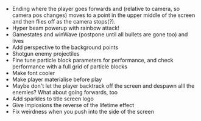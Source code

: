 - Ending where the player goes forwards and (relative to camera, so camera pos changes) moves to a point in the upper middle of the screen and then flies off as the camera stops(?).
- Hyper beam powerup with rainbow attack!
- Gamestates and winWave (postpone until all bullets are gone too) and lives
- Add perspective to the background points
- Shotgun enemy projectiles
- Fine tune particle block parameters for performance, and check performance with a full grid of particle blocks
- Make font cooler
- Make player materialise before play
- Maybe don't let the player backtrack off the screen and despawn alll the enemies? What about going forwards, too
- Add sparkles to title screen logo
- Give implosions the reverse of the lifetime effect
- Fix weirdness when you push into the side of the screen
